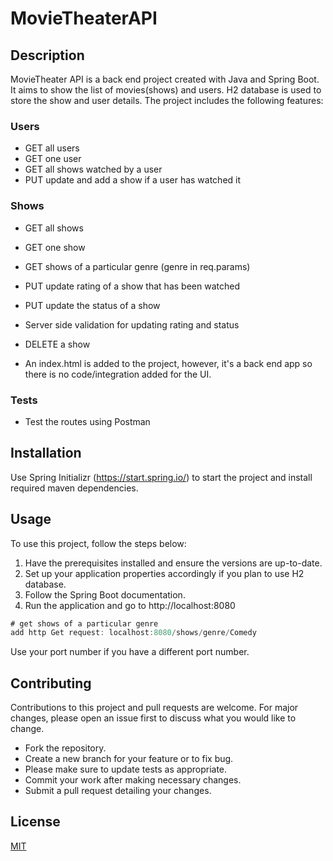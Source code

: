 # MovieTheaterAPI

## Description
MovieTheater API is a back end project created with Java and Spring Boot. It aims to show the list of movies(shows) and users. 
H2 database is used to store the show and user details.
The project includes the following features:

### Users

* GET all users
* GET one user
* GET all shows watched by a user
* PUT update and add a show if a user has watched it

### Shows

* GET all shows
* GET one show
* GET shows of a particular genre (genre in req.params)
* PUT update rating of a show that has been watched
* PUT update the status of a show
* Server side validation for updating rating and status
* DELETE a show

* An index.html is added to the project, however, it's a back end app so there is no code/integration added for the UI.

### Tests
* Test the routes using Postman

## Installation

Use Spring Initializr (https://start.spring.io/) to start the project and install required maven dependencies. 

## Usage
To use this project, follow the steps below:
1. Have the prerequisites installed and ensure the versions are up-to-date.
2. Set up your application properties accordingly if you plan to use H2 database. 
3. Follow the Spring Boot documentation.
4. Run the application and go to http://localhost:8080

```java
# get shows of a particular genre
add http Get request: localhost:8080/shows/genre/Comedy
```
Use your port number if you have a different port number.

## Contributing

Contributions to this project and pull requests are welcome. For major changes, please open an issue first
to discuss what you would like to change.

* Fork the repository.
* Create a new branch for your feature or to fix bug.
* Please make sure to update tests as appropriate.
* Commit your work after making necessary changes.
* Submit a pull request detailing your changes.

## License

[MIT](https://choosealicense.com/licenses/mit/)
